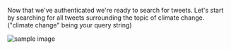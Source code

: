 <!--title={Finding Tweets}-->

Now that we've authenticated we're ready to search for tweets. Let's start by searching for all tweets surrounding the topic of climate change. ("climate change" being your query string)

![sample image](https://www.diggitmagazine.com/sites/default/files/styles/inline_image/public/Climate%20change%20photo_1.jpg?itok=2BfiKsqU)